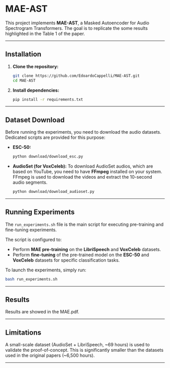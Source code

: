 # MAE-AST

This project implements **MAE-AST**, a Masked Autoencoder for Audio Spectrogram Transformers. The goal is to replicate the some results highlighted in the Table 1 of the paper. 

-----

## Installation

1.  **Clone the repository:**

    ```bash
    git clone https://github.com/EdoardoCappelli/MAE-AST.git
    cd MAE-AST
    ```

2.  **Install dependencies:**
   
    ```bash
    pip install -r requirements.txt
    ```

-----

## Dataset Download

Before running the experiments, you need to download the audio datasets. Dedicated scripts are provided for this purpose:

  * **ESC-50:**

    ```bash
    python download/download_esc.py
    ```

  * **AudioSet (for VoxCeleb):**
    To download AudioSet audios, which are based on YouTube, you need to have **FFmpeg** installed on your system. FFmpeg is used to download the videos and extract the 10-second audio segments.

    ```bash
    python download/download_audioset.py
    ```
-----

## Running Experiments

The `run_experiments.sh` file is the main script for executing pre-training and fine-tuning experiments.

The script is configured to:

  * Perform **MAE pre-training** on the **LibriSpeech** and **VoxCeleb** datasets.
  * Perform **fine-tuning** of the pre-trained model on the **ESC-50** and **VoxCeleb** datasets for specific classification tasks.

To launch the experiments, simply run:

```bash
bash run_experiments.sh
```
-----

## Results

Results are showed in the MAE.pdf.

-----

## Limitations
A small-scale dataset (AudioSet + LibriSpeech, ~69 hours) is used to validate the proof-of-concept. This is significantly smaller than the datasets used in the original papers (~6,500 hours).

-----

